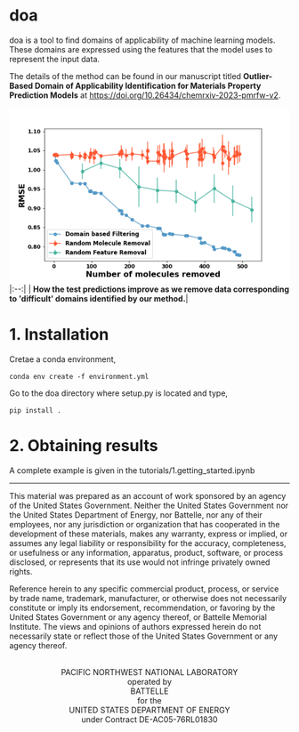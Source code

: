 # doa
doa is a tool to find domains of applicability of machine learning models. These domains are expressed using the features that the model uses to represent the input data.

The details of the method can be found in our manuscript titled <b>Outlier-Based Domain of Applicability Identification for Materials Property Prediction Models</b> at https://doi.org/10.26434/chemrxiv-2023-pmrfw-v2.

![image info](./tutorials/fbf.png)
|:--:|
| <b>How the test predictions improve as we remove data corresponding to 'difficult' domains identified by our method.</b>|


# 1. Installation

Cretae a conda environment,
```
conda env create -f environment.yml
```

Go to the doa directory where setup.py is located and type,


```
pip install .
```

# 2. Obtaining results
A complete example is given in the tutorials/1.getting_started.ipynb

---
This material was prepared as an account of work sponsored by an agency of the United States Government.  Neither the United States Government nor the United States Department of Energy, nor Battelle, nor any of their employees, nor any jurisdiction or organization that has cooperated in the development of these materials, makes any warranty, express or implied, or assumes any legal liability or responsibility for the accuracy, completeness, or usefulness or any information, apparatus, product, software, or process disclosed, or represents that its use would not infringe privately owned rights.

Reference herein to any specific commercial product, process, or service by trade name, trademark, manufacturer, or otherwise does not necessarily constitute or imply its endorsement, recommendation, or favoring by the United States Government or any agency thereof, or Battelle Memorial Institute. The views and opinions of authors expressed herein do not necessarily state or reflect those of the United States Government or any agency thereof.

<br/>
<center> PACIFIC NORTHWEST NATIONAL LABORATORY </center>
<center> operated by </center>
<center> BATTELLE </center>
<center> for the </center>
<center> UNITED STATES DEPARTMENT OF ENERGY </center>
<center> under Contract DE-AC05-76RL01830 </center>
